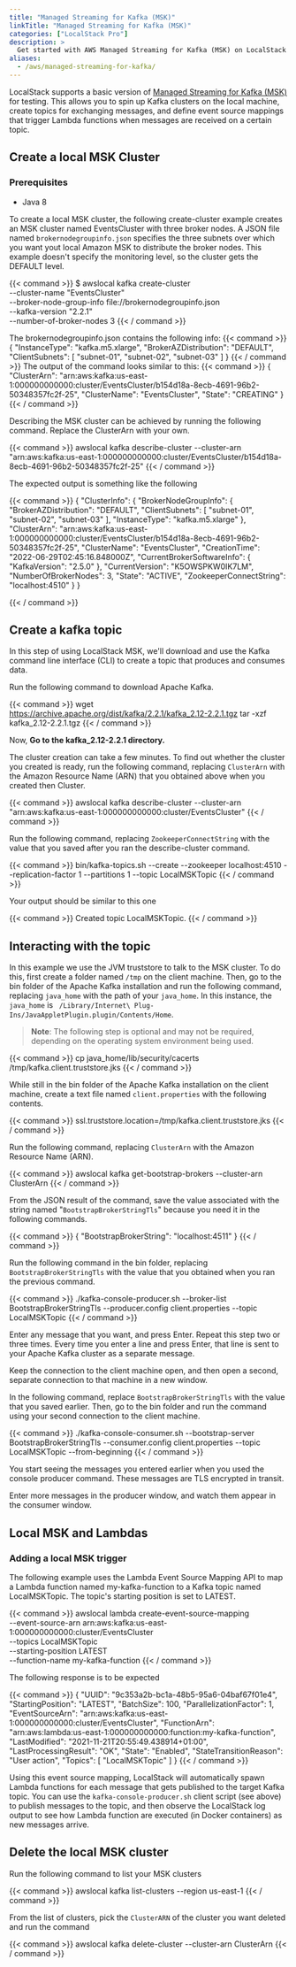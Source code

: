 ```yaml
---
title: "Managed Streaming for Kafka (MSK)"
linkTitle: "Managed Streaming for Kafka (MSK)"
categories: ["LocalStack Pro"]
description: >
  Get started with AWS Managed Streaming for Kafka (MSK) on LocalStack
aliases:
  - /aws/managed-streaming-for-kafka/
---
```


LocalStack supports a basic version of [Managed Streaming for Kafka (MSK)](https://aws.amazon.com/msk/) for testing. This allows you to spin up Kafka clusters on the local machine, create topics for exchanging messages, and define event source mappings that trigger Lambda functions when messages are received on a certain topic.

## Create a local MSK Cluster

### Prerequisites

- Java 8

To create a local MSK cluster, the following create-cluster example creates an MSK cluster named EventsCluster with three broker nodes. A JSON file named `brokernodegroupinfo.json` specifies the three subnets over which you want yout local Amazon MSK to distribute the broker nodes. This example doesn't specify the monitoring level, so the cluster gets the DEFAULT level.

{{< command >}}
$ awslocal kafka create-cluster \
    --cluster-name "EventsCluster" \
    --broker-node-group-info file://brokernodegroupinfo.json \
    --kafka-version "2.2.1" \
    --number-of-broker-nodes 3
{{< / command >}}

The brokernodegroupinfo.json contains the following info:
{{< command >}}
{
    "InstanceType": "kafka.m5.xlarge",
    "BrokerAZDistribution": "DEFAULT",
    "ClientSubnets": [
        "subnet-01",
        "subnet-02",
        "subnet-03"
    ]
}
{{< / command >}}
The output of the command looks similar to this:
{{< command >}}
{
    "ClusterArn": "arn:aws:kafka:us-east-1:000000000000:cluster/EventsCluster/b154d18a-8ecb-4691-96b2-50348357fc2f-25",
    "ClusterName": "EventsCluster",
    "State": "CREATING"
}
{{< / command >}}

Describing the MSK cluster can be achieved by running the following command. Replace the ClusterArn with your own.

{{< command >}}
awslocal kafka describe-cluster --cluster-arn "arn:aws:kafka:us-east-1:000000000000:cluster/EventsCluster/b154d18a-8ecb-4691-96b2-50348357fc2f-25"
{{< / command >}}

The expected output is something like the following

{{< command >}}
{
    "ClusterInfo": {
        "BrokerNodeGroupInfo": {
            "BrokerAZDistribution": "DEFAULT",
            "ClientSubnets": [
                "subnet-01",
                "subnet-02",
                "subnet-03"
            ],
            "InstanceType": "kafka.m5.xlarge"
        },
        "ClusterArn": "arn:aws:kafka:us-east-1:000000000000:cluster/EventsCluster/b154d18a-8ecb-4691-96b2-50348357fc2f-25",
        "ClusterName": "EventsCluster",
        "CreationTime": "2022-06-29T02:45:16.848000Z",
        "CurrentBrokerSoftwareInfo": {
            "KafkaVersion": "2.5.0"
        },
        "CurrentVersion": "K5OWSPKW0IK7LM",
        "NumberOfBrokerNodes": 3,
        "State": "ACTIVE",
        "ZookeeperConnectString": "localhost:4510"
    }
}

{{< / command >}}

## Create a kafka topic

In this step of using LocalStack MSK, we'll download and use the Kafka command line interface (CLI) to create a topic that produces and consumes data.

Run the following command to download Apache Kafka.

{{< command >}}
wget https://archive.apache.org/dist/kafka/2.2.1/kafka_2.12-2.2.1.tgz
tar -xzf kafka_2.12-2.2.1.tgz
{{< / command >}}


Now, **Go to the kafka_2.12-2.2.1 directory.**

The cluster creation can take a few minutes. To find out whether the cluster you created is ready, run the following command, replacing `ClusterArn` with the Amazon Resource Name (ARN) that you obtained above when you created then Cluster.

{{< command >}}
awslocal kafka describe-cluster --cluster-arn "arn:aws:kafka:us-east-1:000000000000:cluster/EventsCluster"
{{< / command >}}

Run the following command, replacing ```ZookeeperConnectString``` with the value that you saved after you ran the describe-cluster command.

{{< command >}}
bin/kafka-topics.sh --create --zookeeper localhost:4510 --replication-factor 1 --partitions 1 --topic LocalMSKTopic
{{< / command >}}

Your output should be similar to this one

{{< command >}}
Created topic LocalMSKTopic.
{{< / command >}}

## Interacting with the topic

In this example we use the JVM truststore to talk to the MSK cluster. To do this, first create a folder named `/tmp` on the client machine. Then, go to the bin folder of the Apache Kafka installation and run the following command, replacing ```java_home``` with the path of your ```java_home```. In this instance, the ```java_home``` is ``` /Library/Internet\ Plug-Ins/JavaAppletPlugin.plugin/Contents/Home```.

> **Note**: The following step is optional and may not be required, depending on the operating system environment being used.

{{< command >}}
cp java_home/lib/security/cacerts /tmp/kafka.client.truststore.jks
{{< / command >}}

While still in the bin folder of the Apache Kafka installation on the client machine, create a text file named `client.properties` with the following contents.

{{< command >}}
ssl.truststore.location=/tmp/kafka.client.truststore.jks
{{< / command >}}

Run the following command, replacing ```ClusterArn``` with the Amazon Resource Name (ARN).


{{< command >}}
awslocal kafka get-bootstrap-brokers --cluster-arn ClusterArn
{{< / command >}}

From the JSON result of the command, save the value associated with the string named "`BootstrapBrokerStringTls`" because you need it in the following commands.

{{< command >}}
{
    "BootstrapBrokerString": "localhost:4511"
}
{{< / command >}}

Run the following command in the bin folder, replacing `BootstrapBrokerStringTls` with the value that you obtained when you ran the previous command.

{{< command >}}
./kafka-console-producer.sh --broker-list BootstrapBrokerStringTls --producer.config client.properties --topic LocalMSKTopic
{{< / command >}}

Enter any message that you want, and press Enter. Repeat this step two or three times. Every time you enter a line and press Enter, that line is sent to your Apache Kafka cluster as a separate message.

Keep the connection to the client machine open, and then open a second, separate connection to that machine in a new window.

In the following command, replace ```BootstrapBrokerStringTls``` with the value that you saved earlier. Then, go to the bin folder and run the command using your second connection to the client machine.

{{< command >}}
./kafka-console-consumer.sh --bootstrap-server BootstrapBrokerStringTls --consumer.config client.properties --topic LocalMSKTopic --from-beginning
{{< / command >}}

You start seeing the messages you entered earlier when you used the console producer command. These messages are TLS encrypted in transit.

Enter more messages in the producer window, and watch them appear in the consumer window.


## Local MSK and Lambdas

### Adding a local MSK trigger 

The following example uses the Lambda Event Source Mapping API to map a Lambda function named my-kafka-function to a Kafka topic named LocalMSKTopic. The topic's starting position is set to LATEST.

{{< command >}}
awslocal lambda create-event-source-mapping \
  --event-source-arn arn:aws:kafka:us-east-1:000000000000:cluster/EventsCluster \
  --topics LocalMSKTopic \
  --starting-position LATEST \
  --function-name my-kafka-function
{{< / command >}}

The following response is to be expected

{{< command >}}
{
    "UUID": "9c353a2b-bc1a-48b5-95a6-04baf67f01e4",
    "StartingPosition": "LATEST",
    "BatchSize": 100,
    "ParallelizationFactor": 1,
    "EventSourceArn": "arn:aws:kafka:us-east-1:000000000000:cluster/EventsCluster",
    "FunctionArn": "arn:aws:lambda:us-east-1:000000000000:function:my-kafka-function",
    "LastModified": "2021-11-21T20:55:49.438914+01:00",
    "LastProcessingResult": "OK",
    "State": "Enabled",
    "StateTransitionReason": "User action",
    "Topics": [
        "LocalMSKTopic"
    ]
}
{{< / command >}}

Using this event source mapping, LocalStack will automatically spawn Lambda functions for each message that gets published to the target Kafka topic. You can use the `kafka-console-producer.sh` client script (see above) to publish messages to the topic, and then observe the LocalStack log output to see how Lambda function are executed (in Docker containers) as new messages arrive.

## Delete the local MSK cluster

Run the following command to list your MSK clusters

{{< command >}}
awslocal kafka list-clusters --region us-east-1
{{< / command >}}

From the list of clusters, pick the ```ClusterARN``` of the cluster you want deleted and run the command

{{< command >}}
awslocal kafka delete-cluster --cluster-arn ClusterArn
{{< / command >}}

